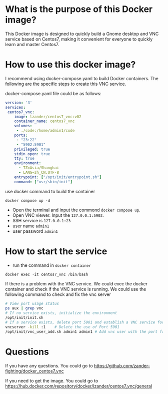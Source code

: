 # What is the purpose of this Docker image?
This Docker image is designed to quickly build a Gnome desktop and VNC service based on Centos7, making it convenient for everyone to quickly learn and master Centos7.
# How to use this docker image?
I recommend using docker-compose.yaml to build Docker containers. The following are the specific steps to create this VNC service.

docker-compose.yaml file could be as follows:
```yaml
version: '3'
services:
 centos7_vnc:
    image: lzander/centos7_vnc:v02
    container_name: centos7_vnc
    volumes:
     - ./code:/home/admin1/code
    ports:
     - "23:22"
     - "5902:5901"
    privileged: true
    stdin_open: true
    tty: true
    environment:
      - TZ=Asia/Shanghai
      - LANG=zh_CN.UTF-8
    entrypoint: ["/opt/init/entrypoint.sh"]
    command: ["usr/sbin/init"]
```

use docker command to build the container
```docker
docker compose up -d
```

- Open the terminal and input the commond `docker compose up`.
- Open VNC viewer. Input the `127.0.0.1:5902`.
- SSH service is `127.0.0.1:23`
- user name `admin1`
- user password `admin1`
# How to start the service
- run the command in `docker container`
```powershell
docker exec -it centos7_vnc /bin/bash
```
If there is a problem with the VNC service. We could exec the docker container and check if the VNC service is running. We could use the following command to check and fix the vnc server
```bash
# View port usage status
ps aux | grep vnc
# If no service exists, initialize the environment
/opt/init/init.sh
# If a service exists, delete port 5901 and establish a VNC service for admin1
vncserver -kill :1    # Delete the use of Port 5901
/opt/init/vnc_user_add.sh admin1 admin1 # Add vnc user with the port free
```
# Questions
If you have any questions. You could go to https://github.com/zander-fighting/docker_centos7_vnc

If you need to get the image. You could go to https://hub.docker.com/repository/docker/lzander/centos7_vnc/general
